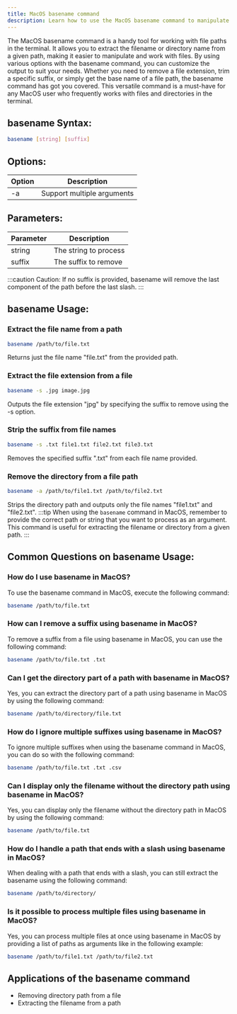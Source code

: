 ```yaml
---
title: MacOS basename command
description: Learn how to use the MacOS basename command to manipulate file paths and extract the filename or directory name.
---
```


The MacOS basename command is a handy tool for working with file paths in the terminal. It allows you to extract the filename or directory name from a given path, making it easier to manipulate and work with files. By using various options with the basename command, you can customize the output to suit your needs. Whether you need to remove a file extension, trim a specific suffix, or simply get the base name of a file path, the basename command has got you covered. This versatile command is a must-have for any MacOS user who frequently works with files and directories in the terminal.
## basename Syntax:
```bash
basename [string] [suffix]
```
## Options:
| Option | Description               |
|--------|---------------------------|
| -a     | Support multiple arguments|

## Parameters:
| Parameter | Description              |
|-----------|--------------------------|
| string    | The string to process    |
| suffix    | The suffix to remove     |

:::caution
Caution: If no suffix is provided, basename will remove the last component of the path before the last slash.
:::
## basename Usage:
### Extract the file name from a path
```bash
basename /path/to/file.txt
```
Returns just the file name "file.txt" from the provided path.

### Extract the file extension from a file
```bash
basename -s .jpg image.jpg
```
Outputs the file extension "jpg" by specifying the suffix to remove using the -s option.

### Strip the suffix from file names
```bash
basename -s .txt file1.txt file2.txt file3.txt
```
Removes the specified suffix ".txt" from each file name provided.

### Remove the directory from a file path
```bash
basename -a /path/to/file1.txt /path/to/file2.txt
```
Strips the directory path and outputs only the file names "file1.txt" and "file2.txt".
:::tip
When using the `basename` command in MacOS, remember to provide the correct path or string that you want to process as an argument. This command is useful for extracting the filename or directory from a given path.
:::

## Common Questions on basename Usage:

### How do I use basename in MacOS?
To use the basename command in MacOS, execute the following command:
```bash
basename /path/to/file.txt
```

### How can I remove a suffix using basename in MacOS?
To remove a suffix from a file using basename in MacOS, you can use the following command:
```bash
basename /path/to/file.txt .txt
```

### Can I get the directory part of a path with basename in MacOS?
Yes, you can extract the directory part of a path using basename in MacOS by using the following command:
```bash
basename /path/to/directory/file.txt
```

### How do I ignore multiple suffixes using basename in MacOS?
To ignore multiple suffixes when using the basename command in MacOS, you can do so with the following command:
```bash
basename /path/to/file.txt .txt .csv
```

### Can I display only the filename without the directory path using basename in MacOS?
Yes, you can display only the filename without the directory path in MacOS by using the following command:
```bash
basename /path/to/file.txt
```

### How do I handle a path that ends with a slash using basename in MacOS?
When dealing with a path that ends with a slash, you can still extract the basename using the following command:
```bash
basename /path/to/directory/
```

### Is it possible to process multiple files using basename in MacOS?
Yes, you can process multiple files at once using basename in MacOS by providing a list of paths as arguments like in the following example:
```bash
basename /path/to/file1.txt /path/to/file2.txt
```
## Applications of the basename command

- Removing directory path from a file
- Extracting the filename from a path